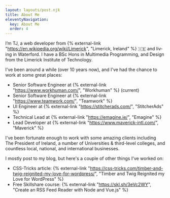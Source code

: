 ```yaml
---
layout: layouts/post.njk
title: About Me
eleventyNavigation:
  key: About Me
  order: 4
---
```


I’m TJ, a web devel­op­er from {% external-link "https://en.wikipedia.org/wiki/Limerick", "Lim­er­ick, Ire­land" %} 🇮🇪 and liv­ing in Water­ford. I have a BSc Hons in Multimedia Programming, and Design from the Limerick Institute of Technology.

I've been around a while (over 10 years now), and I've had the chance to work at some great places:

- Senior Software Engineer at {% external-link "https://www.workhuman.com/", "Workhuman" %} (current)
- Senior Software Engineer at {% external-link "https://www.teamwork.com/", "Teamwork" %}
- UI Engineer at {% external-link "https://stitcherads.com/", "StitcherAds" %}
- Technical Lead at {% external-link "https://emagine.ie/", "Emag­ine" %}
- Lead Developer at {% external-link "https://www.maverick-intl.com/", "Mav­er­ick" %}

I've been fortunate enough to work with some amazing clients including The President of Ireland, a number of Universities & third-level colleges, and countless local, national, and international businesses.

I mostly post to my blog, but here's a couple of other things I've worked on:

- CSS-Tricks article: {% external-link "https://css-tricks.com/timber-and-twig-reignited-my-love-for-wordpress/", "Tim­ber and Twig Reignit­ed my Love for Word­Press" %}
- Free Skillshare course: {% external-link "https://skl.sh/3eVc2WY", "Create an RSS Feed Reader with Node and Vue.js" %}
